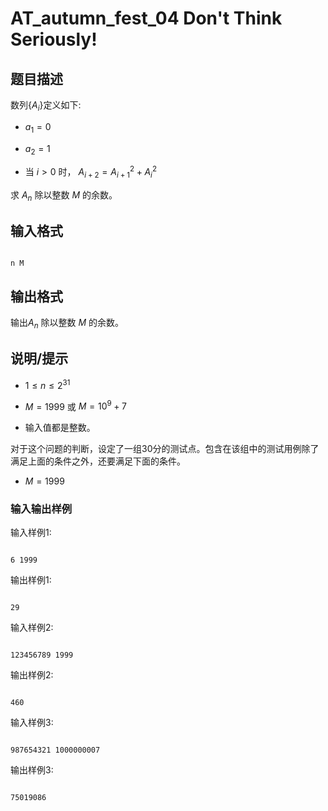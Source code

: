 # AT_autumn_fest_04 Don&#39;t Think Seriously!

## 题目描述

数列$\{A_i\}$定义如下:
- $a_1=0$
- $a_2=1$
- 当 $i>0$ 时， $A_{i+2}=A^2_{i+1}+A^2_i$

求 $A_n$ 除以整数 $M$ 的余数。

## 输入格式

```
n M
```

## 输出格式

输出$A_n$ 除以整数 $M$ 的余数。

## 说明/提示

- $1 \le n \le 2^{31}$
- $M=1999$ 或 $M=10^9+7$
- 输入值都是整数。

对于这个问题的判断，设定了一组30分的测试点。包含在该组中的测试用例除了满足上面的条件之外，还要满足下面的条件。

- $M=1999$
### 输入输出样例
输入样例1:
```
6 1999
```
输出样例1:
```
29
```
输入样例2:
```
123456789 1999
```
输出样例2:
```
460
```
输入样例3:
```
987654321 1000000007
```
输出样例3:
```
75019086
```